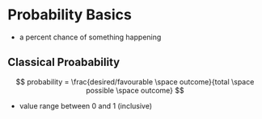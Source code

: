 # Probability Basics

* a percent chance of something happening

## Classical Proabability
$$
    probability = \frac{desired/favourable \space outcome}{total \space possible \space outcome}
$$

* value range between 0 and 1 (inclusive)

